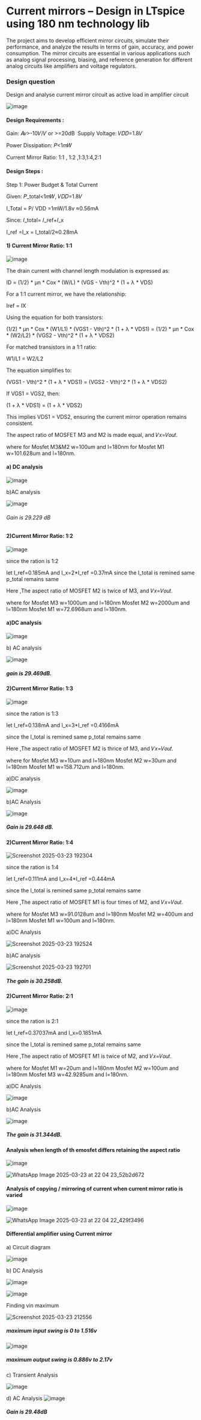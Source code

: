 
# Current mirrors – Design in LTspice using 180 nm technology lib

 The project aims to develop efficient mirror circuits, simulate their performance, and analyze the results in terms of gain, accuracy, and power consumption. The mirror circuits are essential in various applications such as analog signal processing, biasing, and reference generation for different analog circuits like amplifiers and voltage regulators.

 ### Design question
 Design and analyse current mirror circuit as active load in amplifier circuit

 ![image](https://github.com/user-attachments/assets/e2d73e61-9f25-4349-953c-d155459e57b7)

 
#### Design Requirements :

Gain: 𝐴𝑣>-10𝑉/𝑉 or >=20dB
​
Supply Voltage: 𝑉𝐷𝐷=1.8𝑉

Power Dissipation: 𝑃<1𝑚𝑊

Current Mirror Ratio: 1:1 , 1:2 ,1:3,1:4,2:1

#### Design Steps :

Step 1: Power Budget & Total Current

Given: 𝑃_total<1𝑚𝑊,  𝑉𝐷𝐷=1.8𝑉

I_Total = P/ VDD =1mW/1.8v ≈0.56mA

Since: 𝐼_total= 𝐼_ref+𝐼_x

I_ref =I_x = I_total/2≈0.28mA 



#### 1) Current Mirror Ratio: 1:1

![image](https://github.com/user-attachments/assets/c79aab91-e055-40a0-ad5a-1d7a1451f223)



The drain current with channel length modulation is expressed as:

ID = (1/2) * μn * Cox * (W/L) * (VGS - Vth)^2 * (1 + λ * VDS)

For a 1:1 current mirror, we have the relationship:

Iref = IX

Using the equation for both transistors:

(1/2) * μn * Cox * (W1/L1) * (VGS1 - Vth)^2 * (1 + λ * VDS1) = (1/2) * μn * Cox * (W2/L2) * (VGS2 - Vth)^2 * (1 + λ * VDS2)

For matched transistors in a 1:1 ratio:

W1/L1 = W2/L2

The equation simplifies to:

(VGS1 - Vth)^2 * (1 + λ * VDS1) = (VGS2 - Vth)^2 * (1 + λ * VDS2)

If VGS1 = VGS2, then:

(1 + λ * VDS1) = (1 + λ * VDS2)

This implies VDS1 = VDS2, ensuring the current mirror operation remains consistent.

The aspect ratio of MOSFET M3 and M2 is made equal, and 𝑉𝑥=𝑉𝑜𝑢𝑡. 

where for Mosfet M3&M2 w=100um and l=180nm
 for Mosfet M1 w=101.628um and l=180nm.

 #### a) DC analysis

 ![image](https://github.com/user-attachments/assets/b32945c8-d131-4ddd-b039-e9958d88d201)

 b)AC analysis
 
 ![image](https://github.com/user-attachments/assets/03e279a0-5c05-4015-8546-dcc5536321a4)
 
###### Gain is 29.229 dB



#### 2)Current Mirror Ratio: 1:2

![image](https://github.com/user-attachments/assets/d8b78a27-0af7-4581-9117-ad407c3378f0)

since the ration is 1:2 

let I_ref=0.185mA and I_x=2*I_ref =0.37mA 
since the I_total is remined same p_total remains same

Here ,The aspect ratio of MOSFET M2 is twice of M3, and 𝑉𝑥=𝑉𝑜𝑢𝑡. 

where for Mosfet M3  w=1000um and l=180nm
 Mosfet M2  w=2000um and l=180nm
 Mosfet M1 w=72.6968um and l=180nm.


#### a)DC analysis

![image](https://github.com/user-attachments/assets/ec7c5bbc-c5fe-4390-ace8-8edb2b88bc86)

b) AC analysis

![image](https://github.com/user-attachments/assets/5bef8a38-1091-4a86-ac47-26c68f25ec38)

##### gain is 29.469dB.

#### 2)Current Mirror Ratio: 1:3

![image](https://github.com/user-attachments/assets/368bb5cb-3322-46a2-836f-5331fcd0af71)


since the ration is 1:3

let I_ref=0.138mA and I_x=3*I_ref =0.4166mA 

since the I_total is remined same p_total remains same

Here ,The aspect ratio of MOSFET M2 is thrice of M3, and 𝑉𝑥=𝑉𝑜𝑢𝑡. 

where for Mosfet M3  w=10um and l=180nm
 Mosfet M2  w=30um and l=180nm
 Mosfet M1 w=158.712um and l=180nm.

 a)DC analysis
 
 ![image](https://github.com/user-attachments/assets/9582d59a-64b7-44ac-8f29-cdb5c7ef59fe)
 
b)AC Analysis

![image](https://github.com/user-attachments/assets/602c17c2-0e9e-49e5-903a-ee58b140802a)

 ##### Gain is 29.648 dB.


#### 2)Current Mirror Ratio: 1:4

![Screenshot 2025-03-23 192304](https://github.com/user-attachments/assets/db4ba3fd-d48a-4960-bf43-89ab1f47cb20)


since the ration is 1:4

let I_ref=0.111mA and I_x=4*I_ref =0.444mA 

since the I_total is remined same p_total remains same

Here ,The aspect ratio of MOSFET M1 is four times of M2, and 𝑉𝑥=𝑉𝑜𝑢𝑡. 

where for Mosfet M3  w=91.0128um and l=180nm
 Mosfet M2  w=400um and l=180nm
 Mosfet M1 w=100um and l=180nm.

 a)DC Analysis

 ![Screenshot 2025-03-23 192524](https://github.com/user-attachments/assets/403ae4ad-0a74-4ee8-85a4-346d175f6203)

b)AC analysis

![Screenshot 2025-03-23 192701](https://github.com/user-attachments/assets/f1f7fbe7-378f-4672-82aa-0b8fe7f01b42)

##### The gain is 30.258dB.


#### 2)Current Mirror Ratio: 2:1

![image](https://github.com/user-attachments/assets/2ae6c8f3-0468-4fb0-ab77-db5f40307081)


since the ration is 2:1

let I_ref=0.37037mA and I_x=0.1851mA 

since the I_total is remined same p_total remains same

Here ,The aspect ratio of MOSFET M1 is twice of M2, and 𝑉𝑥=𝑉𝑜𝑢𝑡. 

where for Mosfet M1  w=20um and l=180nm
 Mosfet M2  w=100um and l=180nm
 Mosfet M3 w=42.9285um and l=180nm.

 a)DC Analysis
 
 ![image](https://github.com/user-attachments/assets/ed324fb9-c770-41dd-927f-a278694eb6f5)

b)AC Analysis

![image](https://github.com/user-attachments/assets/f0d98ccf-994d-4840-877a-921fcd41d227)

##### The gain is 31.344dB.


#### Analysis when length of th emosfet differs retaining the aspect ratio

![image](https://github.com/user-attachments/assets/470a5c1c-0623-4777-a37a-facbd8701419)

![WhatsApp Image 2025-03-23 at 22 04 23_52b2d672](https://github.com/user-attachments/assets/55b98c43-40fe-4776-a62e-a012acaa9be0)


#### Analysis of copying / mirroring of current when current mirror ratio is varied 

![image](https://github.com/user-attachments/assets/fe8a0036-c6a9-4573-8597-96d24b35d810)


![WhatsApp Image 2025-03-23 at 22 04 22_429f3496](https://github.com/user-attachments/assets/eaa51c02-b837-45e6-8400-79d88d7feed3)


#### Differential amplifier using Current mirror

a) Circuit diagram

![image](https://github.com/user-attachments/assets/5e85aec2-eec6-4e95-9177-62c464eaea68)

b) DC Analysis

![image](https://github.com/user-attachments/assets/aec12805-b87c-4942-8591-d6e305598e3f)

![image](https://github.com/user-attachments/assets/1200ef08-f85a-4d2f-a246-aac23e2ad918)

Finding vin maximum


![Screenshot 2025-03-23 212556](https://github.com/user-attachments/assets/057586c0-8679-45af-9696-3952fda7350e)

##### maximum input swing is 0 to 1.516v

![image](https://github.com/user-attachments/assets/286d8da4-d9e9-4e86-858c-0564f3edd1f2)

##### maximum output swing is 0.886v to 2.17v 

c) Transient Analysis

![image](https://github.com/user-attachments/assets/dfa9b3d2-02fa-4df6-96dd-07c0494c70b8)

d) AC Analysis
![image](https://github.com/user-attachments/assets/b60e21ad-3f60-4aed-9f91-55dddf5c312d)
##### Gain is 29.48dB
